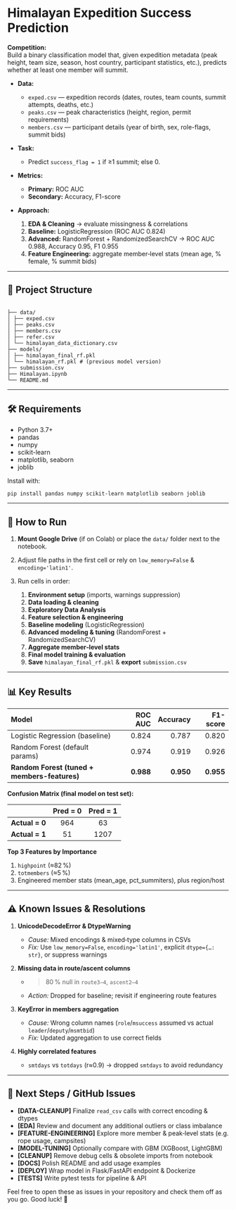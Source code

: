 
# Himalayan Expedition Success Prediction

**Competition:**  
Build a binary classification model that, given expedition metadata (peak height, team size, season, host country, participant statistics, etc.), predicts whether at least one member will summit.

- **Data:**  
  - `exped.csv` — expedition records (dates, routes, team counts, summit attempts, deaths, etc.)  
  - `peaks.csv` — peak characteristics (height, region, permit requirements)  
  - `members.csv` — participant details (year of birth, sex, role-flags, summit bids)  

- **Task:**  
  - Predict `success_flag = 1` if ≥1 summit; else 0.

- **Metrics:**  
  - **Primary:** ROC AUC  
  - **Secondary:** Accuracy, F1-score

- **Approach:**  
  1. **EDA & Cleaning** → evaluate missingness & correlations  
  2. **Baseline:** LogisticRegression (ROC AUC 0.824)  
  3. **Advanced:** RandomForest + RandomizedSearchCV → ROC AUC 0.988, Accuracy 0.95, F1 0.955  
  4. **Feature Engineering:** aggregate member‐level stats (mean age, % female, % summit bids)

---

## 📁 Project Structure

```

├── data/
│ ├── exped.csv
│ ├── peaks.csv
│ ├── members.csv
│ ├── refer.csv
│ └── himalayan_data_dictionary.csv
├── models/
│ ├── himalayan_final_rf.pkl
│ └── himalayan_rf.pkl # (previous model version)
├── submission.csv
├── Himalayan.ipynb
└── README.md

````

---

## 🛠️ Requirements

- Python 3.7+  
- pandas  
- numpy  
- scikit-learn  
- matplotlib, seaborn  
- joblib  

Install with:

```bash
pip install pandas numpy scikit-learn matplotlib seaborn joblib
````

---

## 🚀 How to Run

1. **Mount Google Drive** (if on Colab) or place the `data/` folder next to the notebook.
2. Adjust file paths in the first cell or rely on `low_memory=False` & `encoding='latin1'`.
3. Run cells in order:

   1. **Environment setup** (imports, warnings suppression)
   2. **Data loading & cleaning**
   3. **Exploratory Data Analysis**
   4. **Feature selection & engineering**
   5. **Baseline modeling** (LogisticRegression)
   6. **Advanced modeling & tuning** (RandomForest + RandomizedSearchCV)
   7. **Aggregate member‐level stats**
   8. **Final model training & evaluation**
   9. **Save** `himalayan_final_rf.pkl` & **export** `submission.csv`

---

## 📊 Key Results

| Model                                        |   ROC AUC |  Accuracy |  F1-score |
| :------------------------------------------- | --------: | --------: | --------: |
| Logistic Regression (baseline)               |     0.824 |     0.787 |     0.820 |
| Random Forest (default params)               |     0.974 |     0.919 |     0.926 |
| **Random Forest (tuned + members-features)** | **0.988** | **0.950** | **0.955** |

**Confusion Matrix (final model on test set):**

|                | Pred = 0 | Pred = 1 |
| :------------: | :------: | :------: |
| **Actual = 0** |    964   |    63    |
| **Actual = 1** |    51    |   1207   |

**Top 3 Features by Importance**

1. `highpoint` (≈82 %)
2. `totmembers` (≈5 %)
3. Engineered member stats (mean\_age, pct\_summiters), plus region/host

---

## ⚠️ Known Issues & Resolutions

1. **UnicodeDecodeError & DtypeWarning**

   * *Cause:* Mixed encodings & mixed‐type columns in CSVs
   * *Fix:* Use `low_memory=False`, `encoding='latin1'`, explicit `dtype={…: str}`, or suppress warnings

2. **Missing data in route/ascent columns**

   * > 80 % null in `route3–4`, `ascent2–4`
   * *Action:* Dropped for baseline; revisit if engineering route features

3. **KeyError in members aggregation**

   * *Cause:* Wrong column names (`role`/`msuccess` assumed vs actual `leader`/`deputy`/`msmtbid`)
   * *Fix:* Updated aggregation to use correct fields

4. **Highly correlated features**

   * `smtdays` vs `totdays` (r≈0.9) → dropped `smtdays` to avoid redundancy

---

## 📝 Next Steps / GitHub Issues

* **\[DATA-CLEANUP]** Finalize `read_csv` calls with correct encoding & dtypes
* **\[EDA]** Review and document any additional outliers or class imbalance
* **\[FEATURE-ENGINEERING]** Explore more member & peak‐level stats (e.g. rope usage, campsites)
* **\[MODEL-TUNING]** Optionally compare with GBM (XGBoost, LightGBM)
* **\[CLEANUP]** Remove debug cells & obsolete imports from notebook
* **\[DOCS]** Polish README and add usage examples
* **\[DEPLOY]** Wrap model in Flask/FastAPI endpoint & Dockerize
* **\[TESTS]** Write pytest tests for pipeline & API

Feel free to open these as issues in your repository and check them off as you go. Good luck! 🚀
